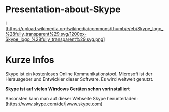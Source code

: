 # Presentation-about-Skype

! [https://upload.wikimedia.org/wikipedia/commons/thumb/e/eb/Skype_logo_%28fully_transparent%29.svg/1200px-Skype_logo_%28fully_transparent%29.svg.png]

# Kurze Infos 

Skype ist ein kostenloses Online Kommunikationstool.
Microsoft ist der Herausgeber und Entwickler dieser Software. 
Es wird weltweit genutzt.

**Skype ist auf vielen Windows Geräten schon vorinstalliert**

Ansonsten kann man auf dieser Webseite Skype herunterladen:
(https://www.skype.com/de/|www.skype.com)
